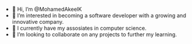 - 👋 Hi, I’m @MohamedAkeelK
- 👀 I’m interested in becoming a software developer with a growing and innovative company.
- 🌱 I currently have my assosiates in computer science.
- 💞️ I’m looking to collaborate on any projects to further my learning.
